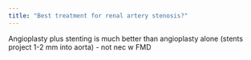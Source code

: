 ```yaml
---
title: "Best treatment for renal artery stenosis?"
---
```

Angioplasty plus stenting is much better than angioplasty alone (stents project 1-2 mm into aorta) - not nec w FMD

